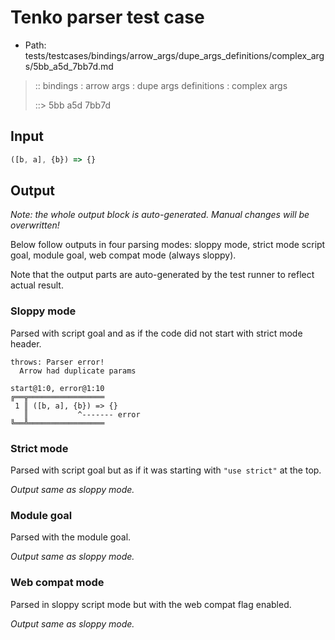 # Tenko parser test case

- Path: tests/testcases/bindings/arrow_args/dupe_args_definitions/complex_args/5bb_a5d_7bb7d.md

> :: bindings : arrow args : dupe args definitions : complex args
>
> ::> 5bb a5d 7bb7d

## Input


`````js
([b, a], {b}) => {}
`````

## Output

_Note: the whole output block is auto-generated. Manual changes will be overwritten!_

Below follow outputs in four parsing modes: sloppy mode, strict mode script goal, module goal, web compat mode (always sloppy).

Note that the output parts are auto-generated by the test runner to reflect actual result.

### Sloppy mode

Parsed with script goal and as if the code did not start with strict mode header.

`````
throws: Parser error!
  Arrow had duplicate params

start@1:0, error@1:10
╔══╦═════════════════
 1 ║ ([b, a], {b}) => {}
   ║           ^------- error
╚══╩═════════════════

`````

### Strict mode

Parsed with script goal but as if it was starting with `"use strict"` at the top.

_Output same as sloppy mode._

### Module goal

Parsed with the module goal.

_Output same as sloppy mode._

### Web compat mode

Parsed in sloppy script mode but with the web compat flag enabled.

_Output same as sloppy mode._
